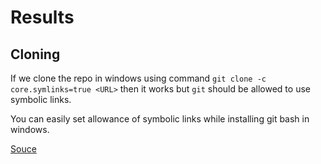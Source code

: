 # Results

## Cloning

If we clone the repo in windows using command `git clone -c core.symlinks=true <URL>` then it works but `git` should be allowed to use symbolic links.
  
You can easily set allowance of symbolic links while installing git bash in windows.

[Souce](https://github.community/t/git-bash-symbolic-links-on-windows/522/5)